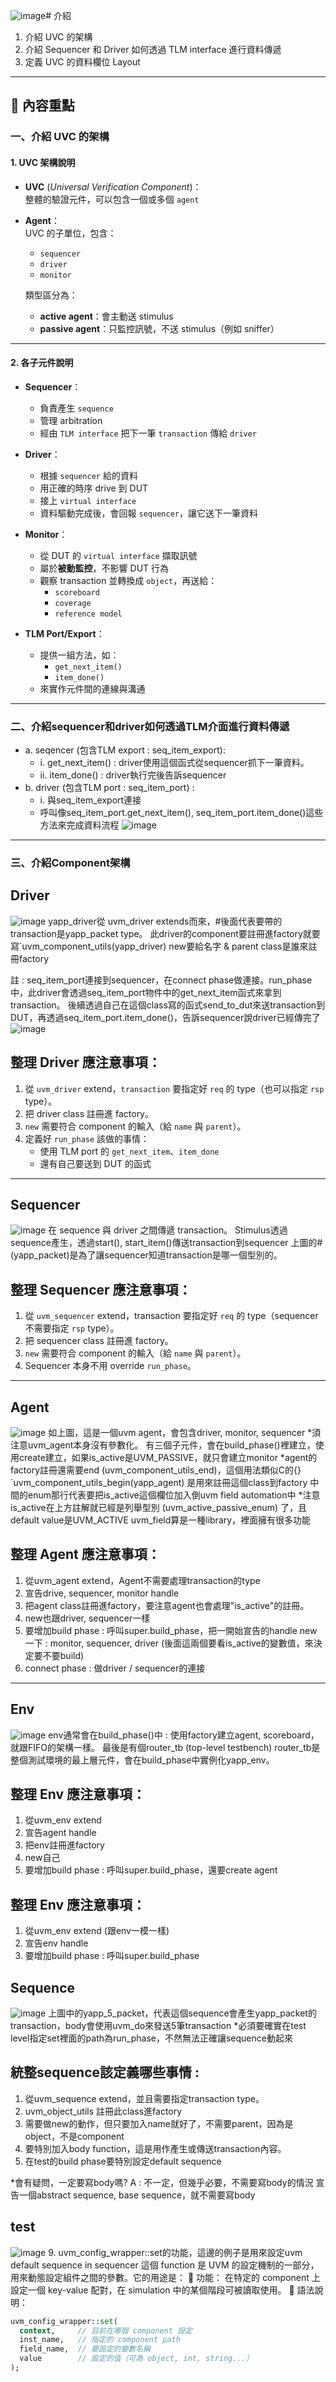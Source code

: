 ![image](https://github.com/user-attachments/assets/9d2d9ddf-cd1e-4923-abbc-f0ab02995213)# 介紹
 
1. 介紹 UVC 的架構  
2. 介紹 Sequencer 和 Driver 如何透過 TLM interface 進行資料傳遞  
3. 定義 UVC 的資料欄位 Layout  
 
---
 
## 📌 內容重點
 
### 一、介紹 UVC 的架構

#### 1. UVC 架構說明
 
- **UVC** (*Universal Verification Component*)：  
  整體的驗證元件，可以包含一個或多個 `agent`
 
- **Agent**：  
  UVC 的子單位，包含：
  - `sequencer`
  - `driver`
  - `monitor`
 
  類型區分為：
  - **active agent**：會主動送 stimulus  
  - **passive agent**：只監控訊號，不送 stimulus（例如 sniffer）
 
---
 
#### 2. 各子元件說明
 
- **Sequencer**：
  - 負責產生 `sequence`
  - 管理 arbitration
  - 經由 `TLM interface` 把下一筆 `transaction` 傳給 `driver`
 
- **Driver**：
  - 根據 `sequencer` 給的資料
  - 用正確的時序 drive 到 DUT
  - 接上 `virtual interface`  
  - 資料驅動完成後，會回報 `sequencer`，讓它送下一筆資料
 
- **Monitor**：
  - 從 DUT 的 `virtual interface` 擷取訊號
  - 屬於**被動監控**，不影響 DUT 行為
  - 觀察 transaction 並轉換成 `object`，再送給：
    - `scoreboard`
    - `coverage`
    - `reference model`
 
- **TLM Port/Export**：
  - 提供一組方法，如：
    - `get_next_item()`
    - `item_done()`
  - 來實作元件間的連線與溝通
 
---
### 二、介紹sequencer和driver如何透過TLM介面進行資料傳遞
- a. seqencer (包含TLM export : seq_item_export):
  - i. get_next_item() : driver使用這個函式從sequencer抓下一筆資料。
  - ii. item_done() : driver執行完後告訴sequencer
- b. driver (包含TLM port : seq_item_port) :
  - i. 與seq_item_export連接
  - 呼叫像seq_item_port.get_next_item(), seq_item_port.item_done()這些方法來完成資料流程
![image](https://github.com/user-attachments/assets/d2bdbb03-e2ba-4746-8bcb-a2302af3738e)
---
### 三、介紹Component架構
## Driver

![image](https://github.com/user-attachments/assets/f0c55d58-ace5-406a-8bdc-9f8008bb9942)
yapp_driver從 uvm_driver extends而來，#後面代表要帶的transaction是yapp_packet type。
此driver的component要註冊進factory就要寫`uvm_component_utils(yapp_driver)
new要給名字 & parent class是誰來註冊factory

註 : seq_item_port連接到sequencer，在connect phase做連接。run_phase中，此driver會透過seq_item_port物件中的get_next_item函式來拿到transaction。
後續透過自己在這個class寫的函式send_to_dut來送transaction到DUT，再透過seq_item_port.item_done()，告訴sequencer說driver已經傳完了  
![image](https://github.com/user-attachments/assets/cd2dd08e-8373-4930-9de4-f9ca63c8cf23)

## 整理 Driver 應注意事項：
1. 從 `uvm_driver` extend，`transaction` 要指定好 `req` 的 type（也可以指定 `rsp` type）。
2. 把 driver class 註冊進 factory。
3. `new` 需要符合 component 的輸入（給 `name` 與 `parent`）。
4. 定義好 `run_phase` 該做的事情：
   - 使用 TLM port 的 `get_next_item`、`item_done`
   - 還有自己要送到 DUT 的函式

---
## Sequencer
![image](https://github.com/user-attachments/assets/d49a90a2-f5eb-4e47-b001-50957ea527b5)
在 sequence 與 driver 之間傳遞 transaction。
Stimulus透過sequence產生，透過start(), start_item()傳送transaction到sequencer
上圖的#(yapp_packet)是為了讓sequencer知道transaction是哪一個型別的。

## 整理 Sequencer 應注意事項：
1. 從 `uvm_sequencer` extend，transaction 要指定好 `req` 的 type（sequencer 不需要指定 `rsp` type）。
2. 把 sequencer class 註冊進 factory。
3. `new` 需要符合 component 的輸入（給 `name` 與 `parent`）。
4. Sequencer 本身不用 override `run_phase`。
---	
## Agent
![image](https://github.com/user-attachments/assets/c999974e-5cf3-4358-a21c-a52438ab7a43)
如上圖，這是一個uvm agent，會包含driver, monitor, sequencer
*須注意uvm_agent本身沒有參數化。
有三個子元件，會在build_phase()裡建立，使用create建立，如果is_active是UVM_PASSIVE，就只會建立monitor
*agent的factory註冊還需要end (uvm_component_utils_end)，這個用法類似C的{}
`uvm_component_utils_begin(yapp_agent) 是用來註冊這個class到factory
中間的enum那行代表要把is_active這個欄位加入倒uvm field automation中 *注意is_active在上方註解就已經是列舉型別 (uvm_active_passive_enum) 了，且default value是UVM_ACTIVE
uvm_field算是一種library，裡面擁有很多功能

## 整理 Agent 應注意事項：
1. 從uvm_agent extend，Agent不需要處理transaction的type  
2. 宣告drive, sequencer, monitor handle
3. 把agent class註冊進factory，要注意agent也會處理"is_active"的註冊。
4. new也跟driver, sequencer一樣
5. 要增加build phase : 呼叫super.build_phase，把一開始宣告的handle new一下 : monitor, sequencer, driver (後面這兩個要看is_active的變數值，來決定要不要build)
6. connect phase : 做driver / sequencer的連接
---

## Env
![image](https://github.com/user-attachments/assets/ee1c1df4-e126-4c7c-9482-af696686e195)
env通常會在build_phase()中 : 使用factory建立agent, scoreboard，就跟FIFO的架構一樣。
最後是有個router_tb (top-level testbench)
router_tb是整個測試環境的最上層元件，會在build_phase中實例化yapp_env。

## 整理 Env 應注意事項：
1. 從uvm_env extend
2. 宣告agent handle
3. 把env註冊進factory
4. new自己
5. 要增加build phase : 呼叫super.build_phase，還要create agent

## 整理 Env 應注意事項：
1. 從uvm_env extend (跟env一模一樣)
2. 宣告env handle
3. 要增加build phase : 呼叫super.build_phase

## Sequence
![image](https://github.com/user-attachments/assets/d396bb42-d749-4f21-98ac-0dc4c003fb49)
上圖中的yapp_5_packet，代表這個sequence會產生yapp_packet的transaction，body會使用uvm_do來發送5筆transaction
*必須要確實在test level指定set裡面的path為run_phase，不然無法正確讓sequence動起來

## 統整sequence該定義哪些事情 : 
1. 從uvm_sequence extend，並且需要指定transaction type。
2. uvm_object_utils 註冊此class進factory
3. 需要做new的動作，但只要加入name就好了，不需要parent，因為是object，不是component
4. 要特別加入body function，這是用作產生或傳送transaction內容。
5. 在test的build phase要特別設定default sequence


*會有疑問，一定要寫body嗎?
A : 不一定，但幾乎必要，不需要寫body的情況
宣告一個abstract sequence, base sequence，就不需要寫body

## test
![image](https://github.com/user-attachments/assets/9c59b0e1-e928-4801-81e5-d4131ad90a97)
9. uvm_config_wrapper::set的功能，這邊的例子是用來設定uvm default sequence in sequencer
這個 function 是 UVM 的設定機制的一部分，用來動態設定組件之間的參數。它的用途是：
📌 功能：
	在特定的 component 上設定一個 key-value 配對，在 simulation 中的某個階段可被讀取使用。
📘 語法說明：

```systemverilog
uvm_config_wrapper::set(
  context,     // 目前在哪個 component 設定
  inst_name,   // 指定的 component path
  field_name,  // 要設定的變數名稱
  value        // 設定的值（可為 object, int, string...）
);
```

